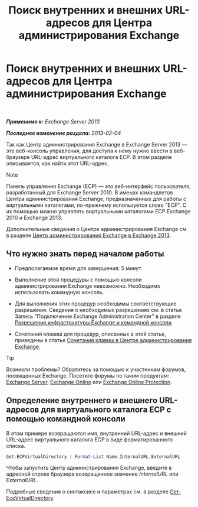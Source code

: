 ﻿---
title: 'Поиск внутренних и внешних URL-адресов для Центра администрирования Exchange'
TOCTitle: Поиск внутренних и внешних URL-адресов для Центра администрирования Exchange
ms:assetid: 3ddb30ff-a405-4b9d-8d77-2d7a3a5ab8fa
ms:mtpsurl: https://technet.microsoft.com/ru-ru/library/JJ680108(v=EXCHG.150)
ms:contentKeyID: 50487864
ms.date: 04/30/2018
mtps_version: v=EXCHG.150
ms.translationtype: HT
---

# Поиск внутренних и внешних URL-адресов для Центра администрирования Exchange

 

_**Применимо к:** Exchange Server 2013_

_**Последнее изменение раздела:** 2013-02-04_

Так как Центр администрирования Exchange в Exchange Server 2013 — это веб-консоль управления, для доступа к нему нужно ввести в веб-браузере URL-адрес виртуального каталога ECP. В этом разделе описывается, как найти этот URL-адрес.

> [!NOTE]  
> Панель управления Exchange (ECP) — это веб-интерфейс пользователя, разработанный для Exchange Server 2010. В именах командлетов Центра администрирования Exchange, предназначенных для работы с виртуальными каталогами, по-прежнему используется слово &quot;ECP&quot;. С их помощью можно управлять виртуальными каталогами ECP Exchange 2010 и Exchange 2013.


Дополнительные сведения о Центре администрирования Exchange см. в разделе [Центр администрирования Exchange в Exchange 2013](exchange-admin-center-in-exchange-2013-exchange-2013-help.md).

## Что нужно знать перед началом работы

  - Предполагаемое время для завершения: 5 минут.

  - Выполнение этой процедуры с помощью консоли администрирования Exchange невозможно. Необходимо использовать командную консоль.

  - Для выполнения этих процедур необходимы соответствующие разрешения. Сведения о необходимых разрешениях см. в статье Запись "Подключение Exchange Administration Center" в разделе [Разрешения инфраструктуры Exchange и командной консоли](exchange-and-shell-infrastructure-permissions-exchange-2013-help.md).

  - Сочетания клавиш для процедур, описанных в этой статье, приведены в статье [Сочетания клавиш в Центре администрирования Exchange](keyboard-shortcuts-in-the-exchange-admin-center-exchange-online-protection-help.md).

> [!TIP]  
> Возникли проблемы? Обратитесь за помощью к участникам форумов, посвященных Exchange. Посетите форумы по таким продуктам: <a href="https://go.microsoft.com/fwlink/p/?linkid=60612">Exchange Server</a>, <a href="https://go.microsoft.com/fwlink/p/?linkid=267542">Exchange Online</a> или <a href="https://go.microsoft.com/fwlink/p/?linkid=285351">Exchange Online Protection</a>.


## Определение внутреннего и внешнего URL-адресов для виртуального каталога ECP с помощью командной консоли

В этом примере возвращаются имя, внутренний URL-адрес и внешний URL-адрес виртуального каталога ECP в виде форматированного списка.

```powershell
Get-ECPVirtualDirectory | Format-List Name,InternalURL,ExternalURL
```

Чтобы запустить Центр администрирования Exchange, введите в адресной строке браузера возвращенное значение *InternalURL* или *ExternalURL*.

Подробные сведения о синтаксисе и параметрах см. в разделе [Get-EcpVirtualDirectory](https://technet.microsoft.com/ru-ru/library/dd351058\(v=exchg.150\)).

